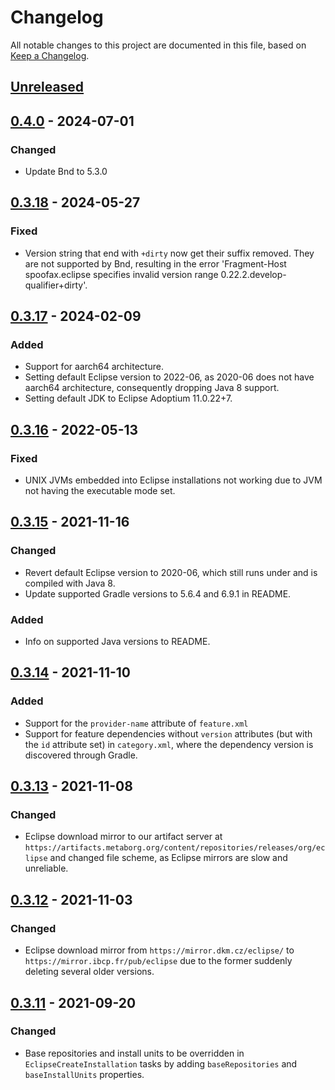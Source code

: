 # Changelog
All notable changes to this project are documented in this file, based on [Keep a Changelog](https://keepachangelog.com/en/1.1.0/).


## [Unreleased]

## [0.4.0] - 2024-07-01
### Changed
- Update Bnd to 5.3.0


## [0.3.18] - 2024-05-27
### Fixed
- Version string that end with `+dirty` now get their suffix removed. They are not supported by Bnd, resulting in the error 'Fragment-Host spoofax.eclipse specifies invalid version range 0.22.2.develop-qualifier+dirty'.


## [0.3.17] - 2024-02-09
### Added
- Support for aarch64 architecture.
- Setting default Eclipse version to 2022-06, as 2020-06 does not have aarch64 architecture, consequently dropping Java 8 support.
- Setting default JDK to Eclipse Adoptium 11.0.22+7.


## [0.3.16] - 2022-05-13
### Fixed
- UNIX JVMs embedded into Eclipse installations not working due to JVM not having the executable mode set.


## [0.3.15] - 2021-11-16
### Changed
- Revert default Eclipse version to 2020-06, which still runs under and is compiled with Java 8.
- Update supported Gradle versions to 5.6.4 and 6.9.1 in README.

### Added
- Info on supported Java versions to README.


## [0.3.14] - 2021-11-10
### Added
- Support for the `provider-name` attribute of `feature.xml`
- Support for feature dependencies without `version` attributes (but with the `id` attribute set) in `category.xml`, where the dependency version is discovered through Gradle.


## [0.3.13] - 2021-11-08
### Changed
- Eclipse download mirror to our artifact server at `https://artifacts.metaborg.org/content/repositories/releases/org/eclipse` and changed file scheme, as Eclipse mirrors are slow and unreliable.


## [0.3.12] - 2021-11-03
### Changed
- Eclipse download mirror from `https://mirror.dkm.cz/eclipse/` to `https://mirror.ibcp.fr/pub/eclipse` due to the former suddenly deleting several older versions.


## [0.3.11] - 2021-09-20
### Changed
- Base repositories and install units to be overridden in `EclipseCreateInstallation` tasks by adding `baseRepositories` and `baseInstallUnits` properties.


[Unreleased]: https://github.com/metaborg/coronium/compare/release-0.4.0...HEAD
[0.4.0]: https://github.com/metaborg/coronium/compare/release-0.3.18...release-0.4.0
[0.3.18]: https://github.com/metaborg/coronium/compare/release-0.3.17...release-0.3.18
[0.3.17]: https://github.com/metaborg/coronium/compare/release-0.3.16...release-0.3.17
[0.3.16]: https://github.com/metaborg/coronium/compare/release-0.3.15...release-0.3.16
[0.3.15]: https://github.com/metaborg/coronium/compare/release-0.3.14...release-0.3.15
[0.3.14]: https://github.com/metaborg/coronium/compare/release-0.3.13...release-0.3.14
[0.3.13]: https://github.com/metaborg/coronium/compare/release-0.3.12...release-0.3.13
[0.3.12]: https://github.com/metaborg/coronium/compare/release-0.3.11...release-0.3.12
[0.3.11]: https://github.com/metaborg/coronium/compare/release-0.3.10...release-0.3.11
